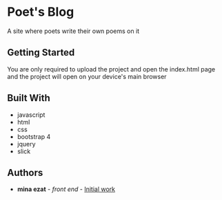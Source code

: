 # Poet's Blog

A site where poets write their own poems on it

## Getting Started

You are only required to upload the project and open the index.html page and the project will open on your device's main browser

## Built With

* javascript
* html
* css
* bootstrap 4
* jquery
* slick


## Authors
* **mina ezat** - *front end* - [Initial work](https://github.com/mina-ezat/)
